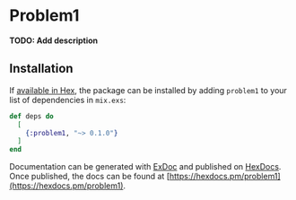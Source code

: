 # Problem1

**TODO: Add description**

## Installation

If [available in Hex](https://hex.pm/docs/publish), the package can be installed
by adding `problem1` to your list of dependencies in `mix.exs`:

```elixir
def deps do
  [
    {:problem1, "~> 0.1.0"}
  ]
end
```

Documentation can be generated with [ExDoc](https://github.com/elixir-lang/ex_doc)
and published on [HexDocs](https://hexdocs.pm). Once published, the docs can
be found at [https://hexdocs.pm/problem1](https://hexdocs.pm/problem1).


